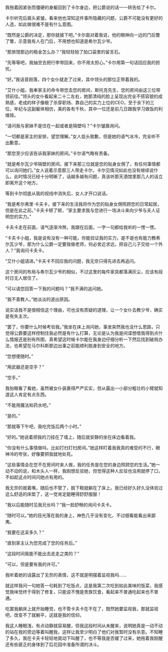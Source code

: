 我拖着因紧张而僵硬的身躯回到了卡尔身边，把公爵说的话一一转告给了卡尔。

卡尔听完后眉头紧皱，看来他也深知这件事所隐藏的问题，公爵不可能没有更好的人选，如此做很难不是有什么意图。

“既然是公爵的决定，那你就接下吧。”卡尔面对着我说，他的眼神向一边的门后瞥了瞥，示意我有人在门后，不用想也知道是希尔瓦少爷。

“那旅馆那边的租金怎么办？”我轻轻拍了拍口袋里的留言石。

“先等等吧，我抽空去把行李带回来，你不用太担心。”卡尔用第一句话回应我的担忧。

“好。”我话音刚落，四个女仆就走了过来，其中领头的那位正带着我的。

“艾什小姐，我奉家主的命令带您去您的房间，斯托克先生，您的房间由这三位带领前往。”领头的女仆看起来二十二左右，她那清纯的脸上呈现出完全不搭容貌的成熟感，老成的样子像极了杀穿职场、靠自己的实力上位的CEO，至于余下的三位，年纪与这副躯体相仿，美的各有千秋，其中一位还是前几日跟我学习做饭的利维娅。

“请问我与家妹不是住在一起或者是隔壁吗？”卡尔皱眉询问。

“一切都是家主的安排，望您理解。”女人低头致歉，但是她的语气冰冷，完全听不出歉意。

“那您至少应该告诉我家妹的房间。”卡尔语气略有责备。

“就是希尔瓦少爷隔壁的房间，接下来那三位就是您的贴身女佣了，有任何事情都可以询问她们。”女人说着示意那三人带走卡尔，卡尔见情况如此也没有继续说什么，此时情况已经十分明晰了，话越多越有问题，真该听那天酒馆里那几人的话立即离开这个地方。

等到卡尔彻底从我的视线中消失后，女人才开口说话。

“我是希尔弗里·卡夫卡，接下来的生活我将作为您的贴身女佣照顾您的日常起居，但是在此之前。”卡夫卡顿了顿，“家主要求我与您进行一场决斗来向少爷与夫人证明您的实力。”

卡夫卡走在前面，语气逐渐冷煞，我跟在后面，一字一句都给我听的一愣一愣。

“卡夫卡小姐，我是说有没有一种可能，你能验证我的实力，是不是也有能力教希尔瓦少爷，那为什么公爵一定要我做老师，何必舍近求远，把自己儿子交给一个外人？”我询问卡夫卡。

“艾什小姐请进。”卡夫卡不回应我的问题，我无奈只得先进去再追问。

这个房间的布局与希尔瓦少爷的相似，不过这里的每件家具都落满灰尘，应该有段时日无人居住了。

“可以请您回答一下我的问题吗？”我不满的追问她。

“我不善教人。”她淡淡的道出原因。

说实话我不是很相信这个理由，可也没有质疑的道理，让一个女仆去教少爷，确实是有失主次。

“罢了，你要什么时候考验我。”我坐在床上询问她，事发突然我也没什么思路，只觉得公爵要这样控制住我必然是有什么打算，无论是认为我是间谍想借我得到点什么情报还是别有所图，真希望这时候卡尔能在我身边仔细分析一下然后找到破局办法，也希望在马尔科斯那边出事之前能顺利脱身到安全的地方。

“您想便随时。”

“用武器还是空手？”

“空手。”

我抬眼看了看她，虽然被女仆装裹得严严实实，但从露出一小部分粗壮的小臂就知道这人肯定有点东西。

“不能用魔法和药水吧。”

“是的。”

“那就等下午吧，我吃完饭后两个小时。”

“好的。”她说着把我的刀挂在了墙上，随后就安静的坐在床边看着我。

“你没有什么事情做吗，比如打扫打扫房间。”她这样盯着我我真的难受的不行，眼神冷的夸张，好像要把我就地处死。

“这些事情会在您不在房间时来人做，我的任务是在您的身边照顾您的生活。”她一动不动的说，和木头人一样，我刚想反驳她，但觉得这种人反驳也没用就停了口，不如趁这点时间问她点有用的。

我无奈的抿着嘴，随后也不管了，脱下鞋就躺在了床上。我已经好久好久没体验过这么舒适的床垫了，这一觉肯定能睡得舒舒服服！

“我以后能随时见我兄长吗？”我一脸舒畅的询问卡夫卡。

“随时可以。”她的目光落在我的身上，神色几乎没有变化，不过细看能看出来鄙夷。

“我要在这呆多久？”

“直到家主认为您完成了您的任务后。”

“这段时间我能不能出去走走之类的？”

“可以，但是要有我的许可。”

我听着她的话露出了无奈的表情，这不就是明摆着监视我吗……

就这样我问一句她答一句耗到了吃饭点，这是我第二次吃到如此美味的饭菜，我感觉我味觉终于得到了修复，只能说不愧是贵族饮食，看起来不普通吃起来也不普通。

吃罢我躺床上就开始睡觉，也不管卡夫卡在不在了，既然她要监视我，那就监视吧，改变不了就躺平，这就是我的信仰。

我这人睡眠浅，有点动静就容易醒，但我这段时间从未醒来，说明她真是一动不动的站在我的旁边等着叫醒我，这样让我至少明白了他们对我暂时没有杀意。不知睡了多久，我在卡夫卡轻轻地晃动下叫醒了，也不等我是否缓了过来，她拖着我刚醒还有些疲乏的身体到了后花园中准备所谓的决斗。

